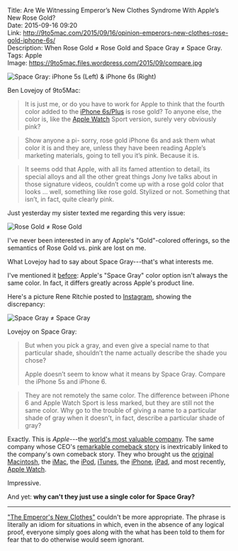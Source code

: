Title: Are We Witnessing Emperor’s New Clothes Syndrome With Apple’s New Rose Gold?  
Date: 2015-09-16 09:20  
Link: http://9to5mac.com/2015/09/16/opinion-emperors-new-clothes-rose-gold-iphone-6s/  
Description: When Rose Gold ≠ Rose Gold and Space Gray ≠ Space Gray.  
Tags: Apple   
Image: https://9to5mac.files.wordpress.com/2015/09/compare.jpg  

![Space Gray: iPhone 5s (Left) & iPhone 6s (Right)](https://9to5mac.files.wordpress.com/2015/09/compare.jpg "Space Gray ≠ Space Gray.")

Ben Lovejoy of 9to5Mac:

> It is just me, or do you have to work for Apple to think that the fourth color added to the [iPhone 6s/Plus][1] is rose gold? To anyone else, the color is, like the [Apple Watch][2] Sport version, surely very obviously pink?

> Show anyone a pi- sorry, rose gold iPhone 6s and ask them what color it is and they are, unless they have been reading Apple’s marketing materials, going to tell you it’s pink. Because it is.

> It seems odd that Apple, with all its famed attention to detail, its special alloys and all the other great things Jony Ive talks about in those signature videos, couldn’t come up with a rose gold color that looks … well, something like rose gold. Stylized or not. Something that isn’t, in fact, quite clearly pink.

Just yesterday my sister texted me regarding this very issue:

![Rose Gold ≠ Rose Gold](https://d.pr/i/KBrS+ "Rose Gold ≠ Rose Gold")
<!-- {.screenshot style="max-width: 50%;"} -->

I've never been interested in any of Apple's "Gold"-colored offerings, so the semantics of Rose Gold vs. pink are lost on me. 

What Lovejoy had to say about Space Gray---that's what interests me.

I've mentioned it [before][3]: Apple's "Space Gray" color option isn't always the same color. In fact, it differs greatly across Apple's product line.

Here's a picture Rene Ritchie posted to [Instagram][4], showing the discrepancy:

![Space Gray ≠ Space Gray](https://igcdn-photos-g-a.akamaihd.net/hphotos-ak-xaf1/t51.2885-15/11236131_1115220091827958_1540484960_n.jpg "Space Gray")

Lovejoy on Space Gray:

> But when you pick a gray, and even give a special name to that particular shade, shouldn’t the name actually describe the shade you chose?
>
> Apple doesn’t seem to know what it means by Space Gray. Compare the iPhone 5s and iPhone 6.

> They are not remotely the same color. The difference between iPhone 6 and Apple Watch Sport is less marked, but they are still not the same color. Why go to the trouble of giving a name to a particular shade of gray when it doesn’t, in fact, describe a particular shade of gray?

Exactly. This is *Apple*---the [world's most valuable company][5]. The same company whose CEO's [remarkable comeback story][6] is inextricably linked to the company's own comeback story. They who brought us the [original Macintosh][7], the [iMac][8], the [iPod][9], [iTunes][10], the [iPhone][11], [iPad][12], and most recently, [Apple Watch][13]. 

Impressive.

And yet: **why can't they just use a single color for Space Gray?**

***

["The Emperor's New Clothes"][14] couldn't be more appropriate. The phrase is literally an idiom for situations in which, even in the absence of any logical proof, everyone simply goes along with the what has been told to them for fear that to do otherwise would seem ignorant.

[1]: http://9to5mac.com/tag/iphone-6s/ "iPhones 6s on 9to5Mac"
[2]: http://9to5mac.com/tag/apple-watch/ "Apple Watch on 9to5Mac"
[3]: /2015/6/8/48-hours-with-the-apple-watch#hardware "My preliminary thoughts on the Apple Watch hardware"
[4]: https://instagram.com/p/2ZlpBWGMyG/ "Rene Ritchie's Instagram pic"
[5]: /2015/2/26/aapl-750b "My post about Apple's milestone Q3 2015 earnings"
[6]: http://www.bloomberg.com/bw/magazine/the-return-19972011-10062011.html "Steve Jobs: The Return, 1997-2011"
[7]: http://time.com/1847/steve-jobs-mac/ "Time: Steve Jobs’ First Demonstration of the Mac for the Public, Unseen Since 1984"
[8]: http://money.cnn.com/1998/05/06/technology/apple/ "CNN: Apple unveils iMac"
[9]: http://techland.time.com/2013/10/23/watch-steve-jobs-unveil-the-ipod-12-years-ago/ "Steve Jobs unveiling iPod"
[10]: http://www.cnet.com/news/apple-unveils-music-store/ "Cnet: iTunes Store"
[11]: http://www.macworld.com/article/1054769/iphone.html "Macworld: Apple unveils iPhone"
[12]: http://www.forbes.com/2010/01/27/apple-ipad-jobs-markets-equities-iphone.html "Forbes: Apple Unveils iPad"
[13]: http://www.bloomberg.com/news/2014-09-09/apple-unveils-iphone-6-and-6-plus-with-different-screen-sizes.html "Bloomberg: Apple's September Event 2014"
[14]: http://www.urbandictionary.com/define.php?term=the+emperor's+new+clothes "Urban Dictionary: 'Emperor's New Clothes'"
